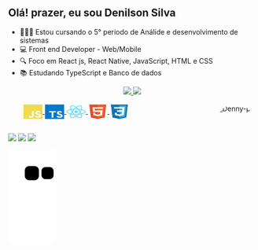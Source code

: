 ## Olá! prazer, eu sou Denilson Silva

- 👨🏽‍🎓 Estou cursando o 5° periodo de Análide e desenvolvimento de sistemas
- 💻 Front end Developer - Web/Mobile
- 🔍 Foco em React js, React Native, JavaScript, HTML e CSS
- 📚 Estudando TypeScript e Banco de dados

<div align="center">
  <a href="https://github.com/dennyun">
  <img height="180em" src="https://github-readme-stats.vercel.app/api?username=dennyun&show_icons=true&theme=dark&include_all_commits=true&count_private=true"/>
  <img height="180em" src="https://github-readme-stats.vercel.app/api/top-langs/?username=dennyun&layout=compact&langs_count=7&theme=dark"/>
</div>
  
<div style= "margin-left: 30px" "display: inline_block"><br>
  <img align="center" alt="Denny-Js" height="30" width="40" src="https://raw.githubusercontent.com/devicons/devicon/master/icons/javascript/javascript-plain.svg">
  <img align="center" alt="Denny-Ts" height="30" width="40" src="https://raw.githubusercontent.com/devicons/devicon/master/icons/typescript/typescript-plain.svg">
  <img align="center" alt="Denny-React" height="30" width="40" src="https://raw.githubusercontent.com/devicons/devicon/master/icons/react/react-original.svg">
  <img align="center" alt="Denny-HTML" height="30" width="40" src="https://raw.githubusercontent.com/devicons/devicon/master/icons/html5/html5-original.svg">
  <img align="center" alt="Denny-CSS" height="30" width="40" src="https://raw.githubusercontent.com/devicons/devicon/master/icons/css3/css3-original.svg">
   <img align="right" alt="Denny-pic" height="150" style="border-radius:50px;" src="https://user-images.githubusercontent.com/103978831/169953335-edfaa762-cabd-4372-972a-e22bfca8b589.png">
</div>
  
  ##
<div> 
 	<a href="https://www.twitch.tv/dennyun" target="_blank"><img src="https://img.shields.io/badge/Twitch-9146FF?style=for-the-badge&logo=twitch&logoColor=white" target="_blank"></a>
  <a href = "mailto:denilson.silvastt@gmail.com"><img src="https://img.shields.io/badge/-Gmail-%23333?style=for-the-badge&logo=gmail&logoColor=white" target="_blank"></a>
  <a href="https://www.linkedin.com/in/denilson-silva-de-sousa-023361213/" target="_blank"><img src="https://img.shields.io/badge/-LinkedIn-%230077B5?style=for-the-badge&logo=linkedin&logoColor=white" target="_blank"></a> 
 
  ![Snake animation](https://github.com/rafaballerini/rafaballerini/blob/output/github-contribution-grid-snake.svg)
 
</div>
